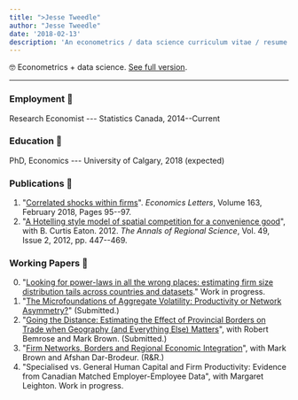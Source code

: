 ```yaml
---
title: ">Jesse Tweedle" 
author: "Jesse Tweedle"
date: '2018-02-13'
description: 'An econometrics / data science curriculum vitae / resume. PhD, etc.'
---
```


:nerd_face: Econometrics + data science.  [See full version](/files/tweedle_cv.pdf).

---

### Employment :money_with_wings:

Research Economist --- Statistics Canada, 2014--Current

### Education :school_satchel:

PhD, Economics --- University of Calgary, 2018 (expected)

### Publications :blue_book:

1. "[Correlated shocks within firms](https://www.sciencedirect.com/science/article/pii/S016517651730513X)". _Economics Letters_, Volume 163, February 2018, Pages 95--97.
2. "[A Hotelling style model of spatial competition for a convenience good](https://link.springer.com/article/10.1007/s00168-011-0458-0)", with B. Curtis Eaton. 2012. *The Annals of Regional Science*, Vol. 49, Issue 2, 2012, pp. 447--469.

### Working Papers :notebook:

0. "[Looking for power-laws in all the wrong places: estimating firm size distribution tails across countries and datasets](files/tweedle-powerlaws.pdf)." Work in progress.
1. "[The Microfoundations of Aggregate Volatility: Productivity or Network Asymmetry?](/files/tweedle-network-volatility.pdf)" (Submitted.)
2. "[Going the Distance: Estimating the Effect of Provincial Borders on Trade when Geography (and Everything Else) Matters](/files/tweedle-trade-barriers-2016.pdf)", with Robert Bemrose and Mark Brown. (Submitted.)
3. "[Firm Networks, Borders and Regional Economic Integration](/files/tweedle-firm-networks.pdf)", with Mark Brown and Afshan Dar-Brodeur. (R&R.)
4. "Specialised vs. General Human Capital and Firm Productivity: Evidence from Canadian Matched Employer-Employee Data", with Margaret Leighton. Work in progress.
